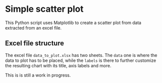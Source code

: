 # Simple scatter plot
This Python script uses Matplotlib to create a scatter plot from data extracted from an excel file. 

## Excel file structure
The excel file ``data_to_plot.xlsx`` has two sheets. The ``data`` one is where the data to plot has to be placed, while the ``labels`` is there to further customize the resulting chart with its title, axis labels and more.

This is is still a work in progress. 
